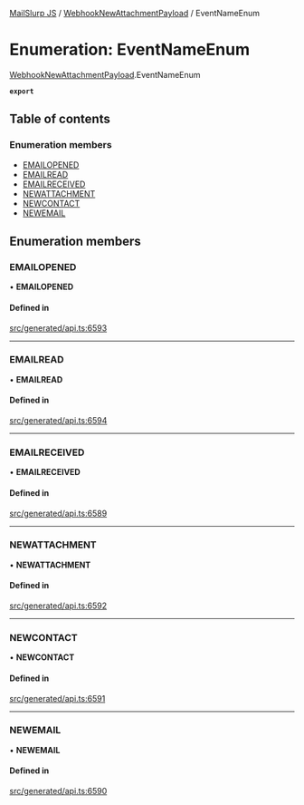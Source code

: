 [MailSlurp JS](../README.md) / [WebhookNewAttachmentPayload](../modules/WebhookNewAttachmentPayload.md) / EventNameEnum

# Enumeration: EventNameEnum

[WebhookNewAttachmentPayload](../modules/WebhookNewAttachmentPayload.md).EventNameEnum

**`export`**

## Table of contents

### Enumeration members

- [EMAILOPENED](WebhookNewAttachmentPayload.EventNameEnum.md#emailopened)
- [EMAILREAD](WebhookNewAttachmentPayload.EventNameEnum.md#emailread)
- [EMAILRECEIVED](WebhookNewAttachmentPayload.EventNameEnum.md#emailreceived)
- [NEWATTACHMENT](WebhookNewAttachmentPayload.EventNameEnum.md#newattachment)
- [NEWCONTACT](WebhookNewAttachmentPayload.EventNameEnum.md#newcontact)
- [NEWEMAIL](WebhookNewAttachmentPayload.EventNameEnum.md#newemail)

## Enumeration members

### EMAILOPENED

• **EMAILOPENED**

#### Defined in

[src/generated/api.ts:6593](https://github.com/mailslurp/mailslurp-client/blob/5a5ba59/src/generated/api.ts#L6593)

___

### EMAILREAD

• **EMAILREAD**

#### Defined in

[src/generated/api.ts:6594](https://github.com/mailslurp/mailslurp-client/blob/5a5ba59/src/generated/api.ts#L6594)

___

### EMAILRECEIVED

• **EMAILRECEIVED**

#### Defined in

[src/generated/api.ts:6589](https://github.com/mailslurp/mailslurp-client/blob/5a5ba59/src/generated/api.ts#L6589)

___

### NEWATTACHMENT

• **NEWATTACHMENT**

#### Defined in

[src/generated/api.ts:6592](https://github.com/mailslurp/mailslurp-client/blob/5a5ba59/src/generated/api.ts#L6592)

___

### NEWCONTACT

• **NEWCONTACT**

#### Defined in

[src/generated/api.ts:6591](https://github.com/mailslurp/mailslurp-client/blob/5a5ba59/src/generated/api.ts#L6591)

___

### NEWEMAIL

• **NEWEMAIL**

#### Defined in

[src/generated/api.ts:6590](https://github.com/mailslurp/mailslurp-client/blob/5a5ba59/src/generated/api.ts#L6590)
